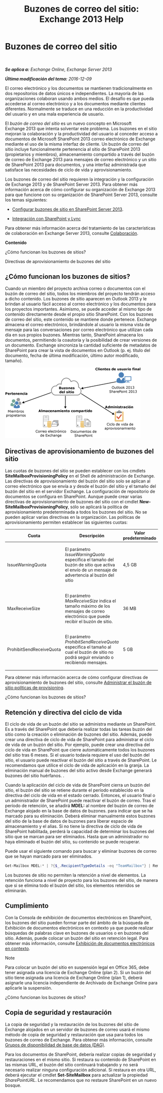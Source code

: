 ﻿---
title: 'Buzones de correo del sitio: Exchange 2013 Help'
TOCTitle: Buzones de correo del sitio
ms:assetid: 2c4393f4-d274-4e6c-bd09-9577e68c5a33
ms:mtpsurl: https://technet.microsoft.com/es-es/library/JJ150499(v=EXCHG.150)
ms:contentKeyID: 48267933
ms.date: 04/23/2018
mtps_version: v=EXCHG.150
ms.translationtype: HT
---

# Buzones de correo del sitio

 

_**Se aplica a:** Exchange Online, Exchange Server 2013_

_**Última modificación del tema:** 2016-12-09_

El correo electrónico y los documentos se mantienen tradicionalmente en dos repositorios de datos únicos e independientes. La mayoría de las organizaciones colaboran usando ambos medios. El desafío es que pueda accederse al correo electrónico y a los documentos mediante clientes diferentes. Normalmente se traduce en una reducción en la productividad del usuario y en una mala experiencia de usuario.

El *buzón de correo del sitio* es un nuevo concepto en Microsoft Exchange 2013 que intenta solventar este problema. Los buzones en el sitio mejoran la colaboración y la productividad del usuario al conceder acceso a documentos de Microsoft SharePoint 2013 correo electrónico de Exchange mediante el uso de la misma interfaz de cliente. Un buzón de correo del sitio incluye funcionalmente pertenencia al sitio de SharePoint 2013 (propietarios y miembros), almacenamiento compartido a través del buzón de correo de Exchange 2013 para mensajes de correo electrónico y un sitio de SharePoint 2013 para documentos, y una interfaz administrada que satisface las necesidades de ciclo de vida y aprovisionamiento.

Los buzones de correo del sitio requieren la integración y la configuración de Exchange 2013 y de SharePoint Server 2013. Para obtener más información acerca de cómo configurar su organización de Exchange 2013 para que funcione con su organización de SharePoint Server 2013, consulte los temas siguientes:

  - [Configurar buzones de sitio en SharePoint Server 2013](https://go.microsoft.com/fwlink/p/?linkid=258264).

  - [Integración con SharePoint y Lync](integration-with-sharepoint-and-lync-exchange-2013-help.md)

Para obtener más información acerca del tratamiento de las características de colaboración en Exchange Server 2013, consulte [Colaboración](collaboration-exchange-2013-help.md).

**Contenido**

¿Cómo funcionan los buzones de sitios?

Directivas de aprovisionamiento de buzones del sitio

## ¿Cómo funcionan los buzones de sitios?

Cuando un miembro del proyecto archiva correo o documentos con el buzón de correo del sitio, todos los miembros del proyecto tendrán acceso a dicho contenido. Los buzones de sitio aparecen en Outlook 2013 y le brindan al usuario fácil acceso al correo electrónico y los documentos para los proyectos importantes. Asimismo, se puede acceder al mismo tipo de contenido directamente desde el propio sitio SharePoint. Con los buzones de correo del sitio, este contenido se mantiene donde pertenece. Exchange almacena el correo electrónico, brindándole al usuario la misma vista de mensaje para las conversaciones por correo electrónico que utilizan cada día en sus propios buzones. Mientras tanto, SharePoint almacena los documentos, permitiendo la coautoría y la posibilidad de crear versiones de un documento. Exchange sincroniza la cantidad suficiente de metadatos de SharePoint para crear la vista de documentos en Outlook (p. ej. título del documento, fecha de última modificación, último autor modificado, tamaño).

![Diagrama de uso y almacenamiento de buzones de sitio](images/JJ150499.b98be571-d2e0-4ebd-9fe2-440a14e91e35(EXCHG.150).gif "Diagrama de uso y almacenamiento de buzones de sitio")

## Directivas de aprovisionamiento de buzones del sitio

Las cuotas de buzones del sitio se pueden establecer con los cmdlets **SiteMailboxProvisioningPolicy** en el Shell de administración de Exchange. Las directivas de aprovisionamiento del buzón del sitio solo se aplican al correo electrónico que se envía a y desde el buzón del sitio y el tamaño del buzón del sitio en el servidor Exchange. La configuración de repositorio de documentos se configura en SharePoint. Aunque puede crear varias directivas de aprovisionamiento de buzones del sitio con el cmdlet **New-SiteMailboxProvisioningPolicy**, sólo se aplicará la política de aprovisionamiento predeterminada a todos los buzones del sitio. No se pueden aplicar varias directivas en la organización. Las políticas de aprovisionamiento permiten establecer las siguientes cuotas:


<table>
<colgroup>
<col style="width: 33%" />
<col style="width: 33%" />
<col style="width: 33%" />
</colgroup>
<thead>
<tr class="header">
<th>Cuota</th>
<th>Descripción</th>
<th>Valor predeterminado</th>
</tr>
</thead>
<tbody>
<tr class="odd">
<td><p>IssueWarningQuota</p></td>
<td><p>El parámetro <em>IssueWarningQuota</em> especifica el tamaño del buzón de sitio que activa el envío de un mensaje de advertencia al buzón del sitio</p></td>
<td><p>4,5 GB</p></td>
</tr>
<tr class="even">
<td><p>MaxReceiveSize</p></td>
<td><p>El parámetro <em>MaxReceiveSize</em> indica el tamaño máximo de los mensajes de correo electrónico que puede recibir el buzón de sitio.</p></td>
<td><p>36 MB</p></td>
</tr>
<tr class="odd">
<td><p>ProhibitSendReceiveQuota</p></td>
<td><p>El parámetro <em>ProhibitSendReceiveQuota</em> especifica el tamaño al cual el buzón de sitio no podrá seguir enviando o recibiendo mensajes.</p></td>
<td><p>5 GB</p></td>
</tr>
</tbody>
</table>


Para obtener más información acerca de cómo configurar directivas de aprovisionamiento de buzones del sitio, consulte [Administrar el buzón de sitio políticas de provisioning](manage-site-mailbox-provisioning-policies-exchange-2013-help.md).

¿Cómo funcionan los buzones de sitios?

## Retención y directiva del ciclo de vida

El ciclo de vida de un buzón del sitio se administra mediante un SharePoint. Es a través del SharePoint que debería realizar todas las tareas buzón del sitio como la creación o eliminación de buzones del sitio. Además, puede crear una directiva de ciclo de vida de SharePoint para administrar el ciclo de vida de un buzón del sitio. Por ejemplo, puede crear una directiva del ciclo de vida en SharePoint que cierre automáticamente todos los buzones del sitio tras 6 meses. Si el usuario todavía requiere el uso del buzón del sitio, el usuario puede reactivar el buzón del sitio a través de SharePoint. Le recomendamos que utilice el ciclo de vida de aplicación en la granja. La eliminación manual de buzones del sitio activo desde Exchange generará buzones del sitio huérfanos. .

Cuando la aplicación del ciclo de vida de SharePoint cierra un buzón del sitio, el buzón del sitio se retiene durante el período establecido en la directiva del ciclo de vida en el estado cerrado. Entonces, el usuario final o un administrador de SharePoint puede reactivar el buzón de correo. Tras el período de retención, se añadirá **MDEL:**  al nombre del buzón de correo de Exchange alojado en la base de datos de buzones. para indicar que se ha marcado para su eliminación. Deberá eliminar manualmente estos buzones del sitio de la base de datos de buzones para liberar espacio de almacenamiento y el alias. Si no tiene la directiva de ciclo de vida de SharePoint habilitada, perderá la capacidad de determinar los buzones del sitio que se marcan para ser eliminados. Hasta que un administrador no haya eliminado el buzón del sitio, su contenido se puede recuperar.

Puede usar el siguiente comando para buscar y eliminar buzones de correo que se hayan marcado para ser eliminados.

  ```powershell
  Get-Mailbox MDEL:* | ?{$_.RecipientTypeDetails -eq "TeamMailbox"} | Remove-Mailbox -Confirm:$false
  ```

Los buzones de sitio no permiten la retención a nivel de elementos. La retención funciona a nivel de proyecto para los buzones del sitio, de manera que si se elimina todo el buzón del sitio, los elementos retenidos se eliminarán.

## Cumplimiento

Con la Consola de exhibición de documentos electrónicos en SharePoint, los buzones del sitio pueden formar parte del ámbito de la búsqueda de Exhibición de documentos electrónicos en contexto ya que puede realizar búsquedas de palabras clave en buzones de usuarios o en buzones del sitio. Además, puede colocar un buzón del sitio en retención legal. Para obtener más información, consulte [Exhibición de documentos electrónicos en contexto](in-place-ediscovery-exchange-2013-help.md).


> [!NOTE]
> Para colocar un buzón del sitio en suspensión legal en Office 365, debe tener asignada una licencia de Exchange Online (plan 2). Si un buzón del sitio tiene asignada una licencia de Exchange Online (plan 1), deberá asignarle una licencia independiente de Archivado de Exchange Online para aplicarle la suspensión.



¿Cómo funcionan los buzones de sitios?

## Copia de seguridad y restauración

La copia de seguridad y la restauración de los buzones del sitio de Exchange alojados en un servidor de buzones de correo usará el mismo método de copia de seguridad y restauración que usa para todos los buzones de correo de Exchange. Para obtener más información, consulte [Grupos de disponibilidad de base de datos (DAG)](database-availability-groups-dags-exchange-2013-help.md).

Para los documentos de SharePoint, debería realizar copias de seguridad y restauraciones en el mismo sitio. Si restaura su contenido de SharePoint en las mismas URL, el buzón del sitio continuará trabajando y no será necesario realizar ninguna configuración adicional. Si restaura en otra URL, deberá ejecutar el cmdlet **Set-SiteMailbox** para actualizar la propiedad *SharePointURL*. Le recomendamos que no restaure SharePoint en un nuevo bosque.

